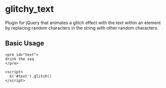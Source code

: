 # glitchy_text
Plugin for jQuery that animates a glitch effect with the text within an element by replacing random characters in the string with other random characters.


## Basic Usage

```
<pre id="text">
drink the sea
</pre>

<script>
  $('#text').glitch()
</script>
```
